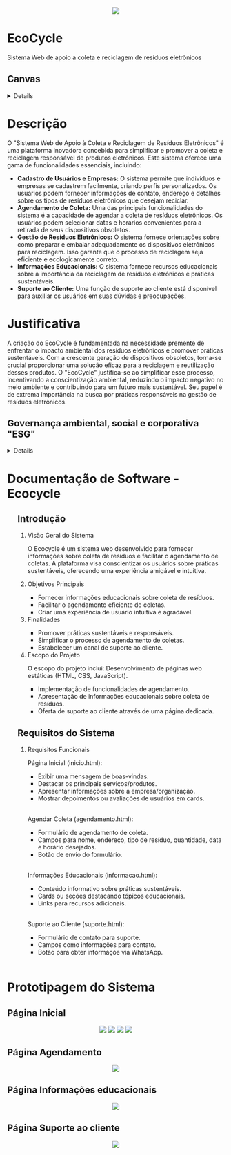 
<div align="center">
  <img src="https://github.com/ronaldllima/Projeto-EcoCycle/blob/main/imagens-projeto/ecoCycle.png">
</div>

<div align="left">
  <h1>EcoCycle</h1> 
  Sistema Web de apoio a coleta e reciclagem de resíduos eletrônicos
</div>

##  Canvas
<details>
  
  <div align="center">
  <img src="https://github.com/ronaldllima/Projeto-EcoCycle/blob/main/imagens-projeto/canvas.png">
  </div>
 
  
</details>

<div align="left">
  <h1>Descrição</h1>
  <p>O "Sistema Web de Apoio à Coleta e Reciclagem de Resíduos Eletrônicos" é uma plataforma inovadora concebida para simplificar e promover a coleta e reciclagem responsável de produtos eletrônicos. Este sistema oferece uma gama de funcionalidades essenciais, incluindo: 
</p>
  <ul>
    <li>
      <b>Cadastro de Usuários e Empresas:</b> O sistema permite que indivíduos e empresas se cadastrem facilmente, criando perfis personalizados. Os usuários podem fornecer informações de contato, endereço e detalhes sobre os tipos de resíduos eletrônicos que desejam reciclar.
    </li>
    <li>
     <b>Agendamento de Coleta:</b> Uma das principais funcionalidades do sistema é a capacidade de agendar a coleta de resíduos eletrônicos. Os usuários podem selecionar datas e horários convenientes para a retirada de seus dispositivos obsoletos.
    </li>
    <!-- <li>
      <b>Acompanhamento da Coleta:</b> Os usuários podem acompanhar em o status da coleta agendada. Isso inclui informações sobre a rota da equipe de coleta, horário estimado de chegada e confirmação de coleta bem-sucedida.
    </li> -->
    <li>
      <b>Gestão de Resíduos Eletrônicos:</b> O sistema fornece orientações sobre como preparar e embalar adequadamente os dispositivos eletrônicos para reciclagem. Isso garante que o processo de reciclagem seja eficiente e ecologicamente correto.
    </li>
    <!-- <li>
      <b>Gestão de Contas:</b> Os usuários podem gerenciar suas informações de conta, visualizar histórico de coletas, agendar coletas futuras e atualizar suas preferências.
    </li> -->
    <li>
      <b>Informações Educacionais:</b> O sistema fornece recursos educacionais sobre a importância da reciclagem de resíduos eletrônicos e práticas sustentáveis.
    </li>
    <li>
      <b>Suporte ao Cliente:</b> Uma função de suporte ao cliente está disponível para auxiliar os usuários em suas dúvidas e preocupações.
    </li>
  </ul>
</div>

<div>
<h1>Justificativa</h1>
  <p>
    A criação do EcoCycle é fundamentada na necessidade premente de enfrentar o impacto ambiental dos resíduos eletrônicos e promover práticas sustentáveis. Com a crescente geração de dispositivos obsoletos, torna-se crucial proporcionar uma solução eficaz para a reciclagem e reutilização desses produtos. O "EcoCycle" justifica-se ao simplificar esse processo, incentivando a conscientização ambiental, reduzindo o impacto negativo no meio ambiente e contribuindo para um futuro mais sustentável. Seu papel é de extrema importância na busca por práticas responsáveis na gestão de resíduos eletrônicos.
  </p>
</div>

## Governança ambiental, social e corporativa "ESG"
<details>
  
### Ambiental (E - Environmental):
Eficiência Energética: Certifique-se de que o sistema seja desenvolvido de forma eficiente em termos de energia, minimizando o consumo de recursos e reduzindo a pegada de carbono.
Impacto Ambiental: Avalie e minimize o impacto ambiental do sistema, especialmente em relação ao consumo de energia e ao uso de materiais.
Reciclagem Eletrônica: Promova ativamente a reciclagem eletrônica entre os usuários, destacando os benefícios ambientais da ação.

### Social (S - Social):
Inclusão e Acessibilidade: Garanta que o sistema seja acessível a todos, independentemente de suas habilidades, necessidades especiais ou origens culturais.
Diversidade e Igualdade: Promova uma cultura de diversidade e inclusão em toda a equipe de projeto e em suas práticas de contratação.
Impacto Social Positivo: Considere como o sistema pode ter um impacto positivo nas comunidades locais e nas partes interessadas.

### Governança (G - Governance):
Transparência: Mantenha uma comunicação transparente com todas as partes interessadas sobre o progresso do projeto, seus objetivos e seu impacto.
Ética Empresarial: Garanta que todas as atividades do projeto estejam em conformidade com os mais altos padrões éticos e legais.
Gestão de Riscos: Implemente uma sólida gestão de riscos que identifique e aborde questões de conformidade, segurança e integridade de dados.
</details>

# Documentação de Software - Ecocycle

<ol>
  <h2>Introdução</h2>
    <ol>
    <li> Visão Geral do Sistema </li>
    <p>O Ecocycle é um sistema web desenvolvido para fornecer informações sobre coleta de resíduos e facilitar o agendamento de coletas. A plataforma visa conscientizar os usuários sobre práticas sustentáveis, oferecendo uma experiência amigável e intuitiva.</p>
      <li> Objetivos Principais </li>
        <ul>
          <li>Fornecer informações educacionais sobre coleta de resíduos.</li>
          <li>Facilitar o agendamento eficiente de coletas.</li>
          <li>Criar uma experiência de usuário intuitiva e agradável.</li>
        </ul>
      <li> Finalidades </li>
        <ul>
          <li>Promover práticas sustentáveis e responsáveis.</li>
          <li>Simplificar o processo de agendamento de coletas.</li>
          <li>Estabelecer um canal de suporte ao cliente.</li>
        </ul>
      <li> Escopo do Projeto </li>
        <p>O escopo do projeto inclui:
          Desenvolvimento de páginas web estáticas (HTML, CSS, JavaScript).
        </p>
        <ul>
          <li>Implementação de funcionalidades de agendamento.</li>
          <li>Apresentação de informações educacionais sobre coleta de resíduos.</li>
          <li>Oferta de suporte ao cliente através de uma página dedicada.</li>
        </ul>
    </ol>
</ol>

<ol>
  <h2>Requisitos do Sistema</h2>
    <ol>
    <li> Requisitos Funcionais </li>
      <p>Página Inicial (inicio.html):</p>
      <ul>
          <li>Exibir uma mensagem de boas-vindas.</li>
          <li>Destacar os principais serviços/produtos.</li>
          <li>Apresentar informações sobre a empresa/organização.</li>
          <li>Mostrar depoimentos ou avaliações de usuários em cards.</li>
      </ul>
      <br>
      <p>Agendar Coleta (agendamento.html):</p>
      <ul>
          <li>Formulário de agendamento de coleta.</li>
          <li>Campos para nome, endereço, tipo de resíduo, quantidade, data e horário desejados.</li>
          <li>Botão de envio do formulário. </li>
      </ul>
      <br>
      <p>Informações Educacionais (informacao.html):</p>
      <ul>
          <li>Conteúdo informativo sobre práticas sustentáveis.</li>
          <li>Cards ou seções destacando tópicos educacionais.</li>
          <li>Links para recursos adicionais.</li>
      </ul>
      <br>
      <p>Suporte ao Cliente (suporte.html):</p>
      <ul>
          <li>Formulário de contato para suporte.</li>
          <li>Campos como informações para contato.</li>
          <li>Botão para obter informáçõe via WhatsApp.</li>
      </ul>
      <br>
    </ol>
</ol>

# Prototipagem do Sistema

## Página Inicial
<div align="center">
  <img src="https://github.com/ronaldllima/Projeto-EcoCycle/blob/main/screenshots/1.1%20menu_booasvindas_servicos.png">
  <img src="https://github.com/ronaldllima/Projeto-EcoCycle/blob/main/screenshots/1.2%20sobre_avaliacoes.png">
  <img src="https://github.com/ronaldllima/Projeto-EcoCycle/blob/main/screenshots/2%20serviscos.png">
  <img src="https://github.com/ronaldllima/Projeto-EcoCycle/blob/main/screenshots/3%20sobre_avaliacoes.png">
</div>

## Página Agendamento
<div align="center">
  <img src="https://github.com/ronaldllima/Projeto-EcoCycle/blob/main/screenshots/4%20agendamento.png">
</div>

## Página Informações educacionais
<div align="center">
  <img src="https://github.com/ronaldllima/Projeto-EcoCycle/blob/main/screenshots/5%20informacoes_educacionais.png">
</div>

## Página Suporte ao cliente
<div align="center">
  <img src="https://github.com/ronaldllima/Projeto-EcoCycle/blob/main/screenshots/6%20sobre.png">
</div>
